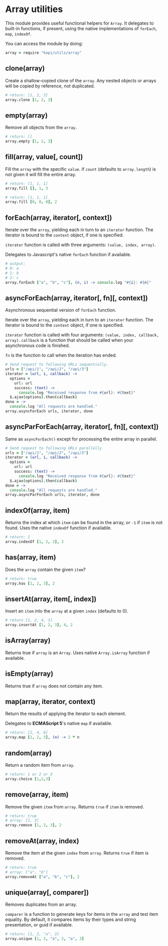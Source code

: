 # Array utilities

This module provides useful functional helpers for `Array`. It delegates
to built-in functions, if present, using the native implementations of
`forEach`, `map`, `indexOf`.

You can access the module by doing:

```coffeescript
array = require "kopi/utils/array"
```


## clone(array)

Create a shallow-copied clone of the `array`. Any nested objects
or arrays will be copied by reference, not duplicated.

```coffeescript
# return: [1, 2, 3]
array.clone [1, 2, 3]
```

## empty(array)

Remove all objects from the `array`.

```coffeescript
# return: []
array.empty [1, 2, 3]
```


## fill(array, value[, count])

Fill the `array` with the specific `value`. if `count` (defaults
to `array.length`) is not given it will fill the entire array.

```coffeescript
# return: [1, 1, 1]
array.fill [], 1, 3

# return: [1, 1, 1]
array.fill [0, 0, 0], 2
```


## forEach(array, iterator[, context])

Iterate over the `array`, yielding each in turn to an `iterator`
function. The iterator is bound to the `context` object, if one
is specified.

`iterator` function is called with three arguments:
`(value, index, array)`.

Delegates to Javascript's native `forEach` function if available.

```coffeescript
# output:
# 0: a
# 1: b
# 2: c
array.forEach ["a", "b", "c"], (n, i) -> console.log "#{i}: #{n}"
```


## asyncForEach(array, iterator[, fn][, context])

Asynchronous sequential version of `forEach` function.

Iterate over the `array`, yielding each in turn to an `iterator`
function. The iterator is bound to the `context` object, if one
is specified.

`iterator` function is called with four arguments:
`(value, index, callback, array)`. `callback` is a function that
should be called when your asynchronous code is finished.

`fn` is the function to call when the iteration has ended.

```coffeescript
# Send request to following URLs sequentially.
urls = ["/api/1", "/api/2", "/api/3"]
iterator = (url, i, callback) ->
  options =
    url: url
    success: (text) ->
      console.log "Received response from #{url}: #{text}"
  $.ajax(options).then(callback)
done = ->
  console.log "All requests are handled."
array.asyncForEach urls, iterator, done
```


## asyncParForEach(array, iterator[, fn][, context])

Same as `asyncForEach()` except for processing the entire array
in parallel.

```coffeescript
# Send request to following URLs parallelly
urls = ["/api/1", "/api/2", "/api/3"]
iterator = (url, i, callback) ->
  options =
    url: url
    success: (text) ->
      console.log "Received response from #{url}: #{text}"
  $.ajax(options).then(callback)
done = ->
  console.log "All requests are handled."
array.asyncParForEach urls, iterator, done
```


## indexOf(array, item)

Returns the index at which `item` can be found in the array,
or `-1` if `item` is not found. Uses the native `indexOf` function
if available.

```coffeescript
# return: 1
array.indexOf [1, 2, 3], 2
```


## has(array, item)

Does the `array` contain the given `item`?

```coffeescript
# return: true
array.has [1, 2, 3], 2
```


## insertAt(array, item[, index])

Insert an `item` into the `array` at a given `index` (defaults to 0).

```coffeescript
# return [1, 2, 4, 3]
array.insertAt [1, 2, 3], 4, 2
```


## isArray(array)

Returns true if `array` is an `Array`. Uses native `Array.isArray`
function if available.


## isEmpty(array)

Returns true if `array` does not contain any item.

## map(array, iterator, context)

Return the results of applying the iterator to each element.

Delegates to **ECMAScript 5**'s native `map` if available.

```coffeescript
# return: [2, 4, 6]
array.map [1, 2, 3], (n) -> 2 * n
```


## random(array)

Return a random item from `array`.

```coffeescript
# return: 1 or 2 or 3
array.choice [1,2,3]
```


## remove(array, item)

Remove the given `item` from `array`. Returns `true` if
`item` is removed.

```coffeescript
# return: true
# array: [1, 3]
array.remove [1, 2, 3], 2
```


## removeAt(array, index)

Remove the item at the given `index` from `array`. Returns `true`
if item is removed.

```coffeescript
# return: true
# array: ["a", "b"]
array.removeAt ["a", "b", "c"], 2
```


## unique(array[, comparer])

Removes duplicates from an array.

`comparer` is a function to generate keys for items in the `array`
and test item equality. By default, it compares items by
their types and string presentation, or guid if available.

```coffeescript
# return: [1, 2, "a", 3]
array.unique [1, 2, "a", 2, "a", 3]

```


